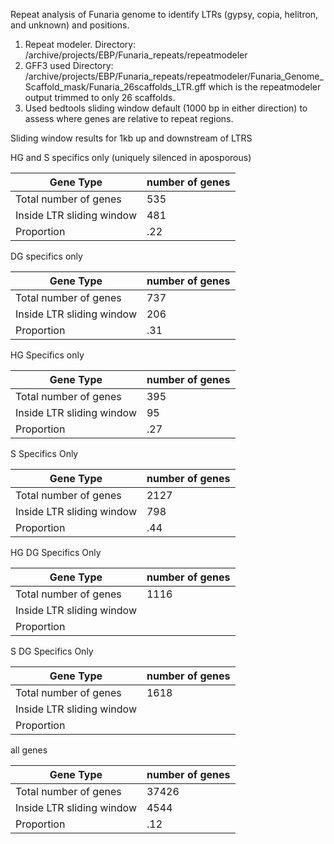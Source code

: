 Repeat analysis of Funaria genome to identify LTRs (gypsy, copia, helitron, and unknown) and positions. 

1) Repeat modeler. Directory: /archive/projects/EBP/Funaria_repeats/repeatmodeler
2) GFF3 used Directory: /archive/projects/EBP/Funaria_repeats/repeatmodeler/Funaria_Genome_Scaffold_mask/Funaria_26scaffolds_LTR.gff which is the repeatmodeler output trimmed to only 26 scaffolds. 
3) Used bedtools sliding window default (1000 bp in either direction) to assess where genes are relative to repeat regions. 

Sliding window results for 1kb up and downstream of LTRS

HG and S specifics only (uniquely silenced in aposporous)

| Gene Type | number of genes |
| ----- | ----- |
| Total number of genes | 535 |
| Inside LTR sliding window | 481 |
| Proportion | .22 |

DG specifics only

| Gene Type | number of genes |
| ----- | ----- |
| Total number of genes | 737 |
| Inside LTR sliding window | 206 |
| Proportion | .31 |

HG Specifics only

| Gene Type | number of genes |
| ----- | ----- |
| Total number of genes | 395 |
| Inside LTR sliding window | 95  |
| Proportion | .27 |

S Specifics Only 

| Gene Type | number of genes |
| ----- | ----- |
| Total number of genes | 2127 |
| Inside LTR sliding window | 798 |
| Proportion | .44 |

HG DG Specifics Only 

| Gene Type | number of genes |
| ----- | ----- |
| Total number of genes | 1116 |
| Inside LTR sliding window |  |
| Proportion |  |

S DG Specifics Only 

| Gene Type | number of genes |
| ----- | ----- |
| Total number of genes | 1618 |
| Inside LTR sliding window |  |
| Proportion |  |


all genes

| Gene Type | number of genes |
| ----- | ----- |
| Total number of genes | 37426 |
| Inside LTR sliding window | 4544 |
| Proportion | .12 |

